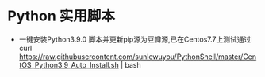 # Python 实用脚本  
* 一键安装Python3.9.0 脚本并更新pip源为豆瓣源,已在Centos7.7上测试通过  
curl https://raw.githubusercontent.com/sunlewuyou/PythonShell/master/CentOS_Python3.9_Auto_Install.sh | bash
